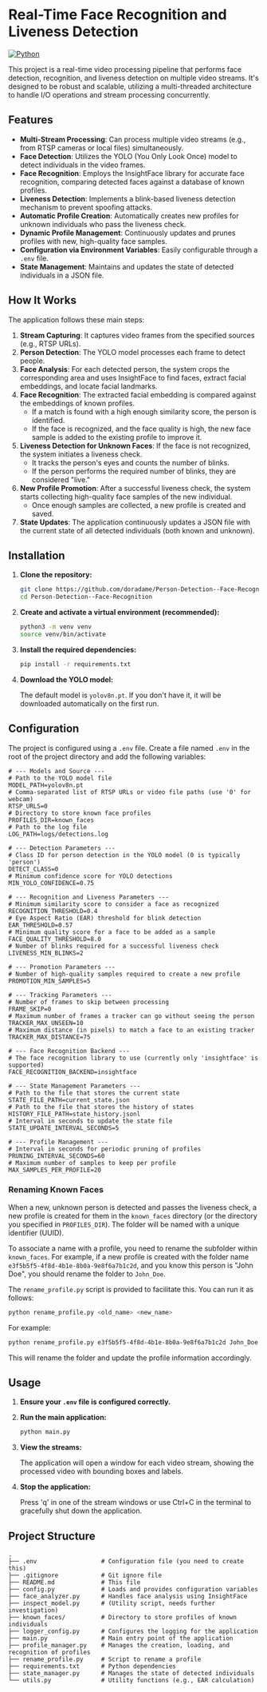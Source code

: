 # Real-Time Face Recognition and Liveness Detection

[![Python](https://img.shields.io/badge/Python-3.9+-blue.svg)](https://www.python.org/)


This project is a real-time video processing pipeline that performs face detection, recognition, and liveness detection on multiple video streams. It's designed to be robust and scalable, utilizing a multi-threaded architecture to handle I/O operations and stream processing concurrently.

## Features

*   **Multi-Stream Processing**: Can process multiple video streams (e.g., from RTSP cameras or local files) simultaneously.
*   **Face Detection**: Utilizes the YOLO (You Only Look Once) model to detect individuals in the video frames.
*   **Face Recognition**: Employs the InsightFace library for accurate face recognition, comparing detected faces against a database of known profiles.
*   **Liveness Detection**: Implements a blink-based liveness detection mechanism to prevent spoofing attacks.
*   **Automatic Profile Creation**: Automatically creates new profiles for unknown individuals who pass the liveness check.
*   **Dynamic Profile Management**: Continuously updates and prunes profiles with new, high-quality face samples.
*   **Configuration via Environment Variables**: Easily configurable through a `.env` file.
*   **State Management**: Maintains and updates the state of detected individuals in a JSON file.

## How It Works

The application follows these main steps:

1.  **Stream Capturing**: It captures video frames from the specified sources (e.g., RTSP URLs).
2.  **Person Detection**: The YOLO model processes each frame to detect people.
3.  **Face Analysis**: For each detected person, the system crops the corresponding area and uses InsightFace to find faces, extract facial embeddings, and locate facial landmarks.
4.  **Face Recognition**: The extracted facial embedding is compared against the embeddings of known profiles.
    *   If a match is found with a high enough similarity score, the person is identified.
    *   If the face is recognized, and the face quality is high, the new face sample is added to the existing profile to improve it.
5.  **Liveness Detection for Unknown Faces**: If the face is not recognized, the system initiates a liveness check.
    *   It tracks the person's eyes and counts the number of blinks.
    *   If the person performs the required number of blinks, they are considered "live."
6.  **New Profile Promotion**: After a successful liveness check, the system starts collecting high-quality face samples of the new individual.
    *   Once enough samples are collected, a new profile is created and saved.
7.  **State Updates**: The application continuously updates a JSON file with the current state of all detected individuals (both known and unknown).

## Installation

1.  **Clone the repository:**

    ```bash
    git clone https://github.com/doradame/Person-Detection--Face-Recognition
    cd Person-Detection--Face-Recognition
    ```

2.  **Create and activate a virtual environment (recommended):**

    ```bash
    python3 -m venv venv
    source venv/bin/activate
    ```

3.  **Install the required dependencies:**

    ```bash
    pip install -r requirements.txt
    ```

4.  **Download the YOLO model:**

    The default model is `yolov8n.pt`. If you don't have it, it will be downloaded automatically on the first run.

## Configuration

The project is configured using a `.env` file. Create a file named `.env` in the root of the project directory and add the following variables:

```
# --- Models and Source ---
# Path to the YOLO model file
MODEL_PATH=yolov8n.pt
# Comma-separated list of RTSP URLs or video file paths (use '0' for webcam)
RTSP_URLS=0
# Directory to store known face profiles
PROFILES_DIR=known_faces
# Path to the log file
LOG_PATH=logs/detections.log

# --- Detection Parameters ---
# Class ID for person detection in the YOLO model (0 is typically 'person')
DETECT_CLASS=0
# Minimum confidence score for YOLO detections
MIN_YOLO_CONFIDENCE=0.75

# --- Recognition and Liveness Parameters ---
# Minimum similarity score to consider a face as recognized
RECOGNITION_THRESHOLD=0.4
# Eye Aspect Ratio (EAR) threshold for blink detection
EAR_THRESHOLD=0.57
# Minimum quality score for a face to be added as a sample
FACE_QUALITY_THRESHOLD=8.0
# Number of blinks required for a successful liveness check
LIVENESS_MIN_BLINKS=2

# --- Promotion Parameters ---
# Number of high-quality samples required to create a new profile
PROMOTION_MIN_SAMPLES=5

# --- Tracking Parameters ---
# Number of frames to skip between processing
FRAME_SKIP=0
# Maximum number of frames a tracker can go without seeing the person
TRACKER_MAX_UNSEEN=10
# Maximum distance (in pixels) to match a face to an existing tracker
TRACKER_MAX_DISTANCE=75

# --- Face Recognition Backend ---
# The face recognition library to use (currently only 'insightface' is supported)
FACE_RECOGNITION_BACKEND=insightface

# --- State Management Parameters ---
# Path to the file that stores the current state
STATE_FILE_PATH=current_state.json
# Path to the file that stores the history of states
HISTORY_FILE_PATH=state_history.jsonl
# Interval in seconds to update the state file
STATE_UPDATE_INTERVAL_SECONDS=5

# --- Profile Management ---
# Interval in seconds for periodic pruning of profiles
PRUNING_INTERVAL_SECONDS=60
# Maximum number of samples to keep per profile
MAX_SAMPLES_PER_PROFILE=20
```

### Renaming Known Faces

When a new, unknown person is detected and passes the liveness check, a new profile is created for them in the `known_faces` directory (or the directory you specified in `PROFILES_DIR`). The folder will be named with a unique identifier (UUID).

To associate a name with a profile, you need to rename the subfolder within `known_faces`. For example, if a new profile is created with the folder name `e3f5b5f5-4f8d-4b1e-8b0a-9e8f6a7b1c2d`, and you know this person is "John Doe", you should rename the folder to `John_Doe`.

The `rename_profile.py` script is provided to facilitate this. You can run it as follows:

```bash
python rename_profile.py <old_name> <new_name>
```

For example:

```bash
python rename_profile.py e3f5b5f5-4f8d-4b1e-8b0a-9e8f6a7b1c2d John_Doe
```

This will rename the folder and update the profile information accordingly.

## Usage

1.  **Ensure your `.env` file is configured correctly.**
2.  **Run the main application:**

    ```bash
    python main.py
    ```

3.  **View the streams:**

    The application will open a window for each video stream, showing the processed video with bounding boxes and labels.

4.  **Stop the application:**

    Press 'q' in one of the stream windows or use Ctrl+C in the terminal to gracefully shut down the application.

## Project Structure

```
.
├── .env                  # Configuration file (you need to create this)
├── .gitignore            # Git ignore file
├── README.md             # This file
├── config.py             # Loads and provides configuration variables
├── face_analyzer.py      # Handles face analysis using InsightFace
├── inspect_model.py      # (Utility script, needs further investigation)
├── known_faces/          # Directory to store profiles of known individuals
├── logger_config.py      # Configures the logging for the application
├── main.py               # Main entry point of the application
├── profile_manager.py    # Manages the creation, loading, and recognition of profiles
├── rename_profile.py     # Script to rename a profile
├── requirements.txt      # Python dependencies
├── state_manager.py      # Manages the state of detected individuals
└── utils.py              # Utility functions (e.g., EAR calculation)
```
